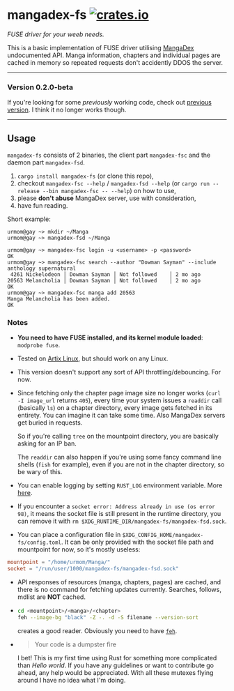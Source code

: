 # mangadex-fs [![crates.io](https://img.shields.io/crates/v/mangadex-fs?style=flat-square)](https://crates.io/crates/mangadex-fs)

_FUSE driver for your weeb needs._ 

This is a basic implementation of FUSE driver utilising [MangaDex](https://mangadex.org/) undocumented API. Manga information, chapters and individual pages are cached in memory so repeated requests don't accidently DDOS the server.

---

### Version 0.2.0-beta

If you're looking for some _previously_ working code, check out [previous version](https://github.com/bittersweetshimmer/mangadex-fs/tree/v0.1.5). I think it no longer works though.

---

## Usage

`mangadex-fs` consists of 2 binaries, the client part `mangadex-fsc` and the daemon part `mangadex-fsd`.

1. `cargo install mangadex-fs` (or clone this repo),
2. checkout `mangadex-fsc --help` / `mangadex-fsd --help` (or `cargo run --release --bin mangadex-fsc -- --help`) on how to use,
3. please **don't abuse** MangaDex server, use with consideration,
4. have fun reading.  

Short example:
```console
urmom@gay ~> mkdir ~/Manga
urmom@gay ~> mangadex-fsd ~/Manga
```
```console
urmom@gay ~> mangadex-fsc login -u <username> -p <password>
OK
urmom@gay ~> mangadex-fsc search --author "Dowman Sayman" --include anthology supernatural
 4261 Nickelodeon │ Dowman Sayman │ Not followed    │ 2 mo ago
20563 Melancholia │ Dowman Sayman │ Not followed    │ 2 mo ago
OK
urmom@gay ~> mangadex-fsc manga add 20563
Manga Melancholia has been added.
OK
```

### Notes

-   **You need to have FUSE installed, and its kernel module loaded**: `modprobe fuse`.
-   Tested on [Artix Linux](https://artixlinux.org/), but should work on any Linux.
-   This version doesn't support any sort of API throttling/debouncing. For now.
-   Since fetching only the chapter page image size no longer works (`curl -I image_url` returns `405`), every time your system issues a `readdir` call (basically `ls`) on a chapter directory, every image gets fetched in its entirety. You can imagine it can take some time. Also MangaDex servers get buried in requests.

    So if you're calling `tree` on the mountpoint directory, you are basically asking for an IP ban.
    
    The `readdir` can also happen if you're using some fancy command line shells (`fish` for example), even if you are not in the chapter directory, so be wary of this.
-   You can enable logging by setting `RUST_LOG` environment variable. More [here](https://docs.rs/env_logger/0.7.0/env_logger/).
-   If you encounter a `socket error: Address already in use (os error 98)`, it means the socket file is still present in the runtime directory, you can remove it with `rm $XDG_RUNTIME_DIR/mangadex-fs/mangadex-fsd.sock`.
-   You can place a configuration file in `$XDG_CONFIG_HOME/mangadex-fs/config.toml`. It can be only provided with the socket file path and mountpoint for now, so it's mostly useless:
```toml
mountpoint = "/home/urmom/Manga/"
socket = "/run/user/1000/mangadex-fs/mangadex-fsd.sock"
```
-   API responses of resources (manga, chapters, pages) are cached, and there is no command for fetching updates currently. Searches, follows, mdlist are **NOT** cached.
-   ```sh
    cd <mountpoint>/<manga>/<chapter>
    feh --image-bg "black" -Z -. -d -S filename --version-sort
    ```

    creates a good reader. Obviously you need to have [`feh`](https://github.com/derf/feh).
-   >Your code is a dumpster fire

    I bet! This is my first time using Rust for something more complicated than _Hello world_. If you have any guidelines or want to contribute go ahead, any help would be appreciated. With all these mutexes flying around I have no idea what I'm doing.